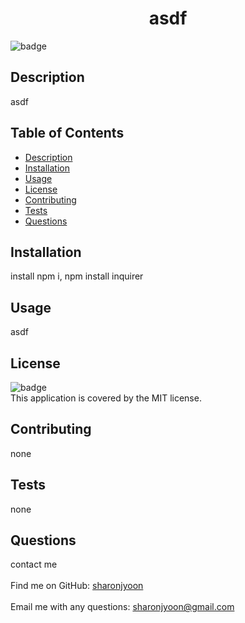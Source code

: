 
<h1 align="center">asdf </h1>
  
![badge](https://img.shields.io/badge/license-MIT-brightgreen)<br />
## Description
asdf
## Table of Contents
- [Description](#description)
- [Installation](#installation)
- [Usage](#usage)
- [License](#license)
- [Contributing](#contributing)
- [Tests](#tests)
- [Questions](#questions)
## Installation
install npm i, npm install inquirer
## Usage
asdf
## License
![badge](https://img.shields.io/badge/license-MIT-brightgreen)
<br />
This application is covered by the MIT license. 
## Contributing
none
## Tests
none
## Questions
contact me<br />
<br />
Find me on GitHub: [sharonjyoon](https://github.com/sharonjyoon)<br />
<br />
Email me with any questions: sharonjyoon@gmail.com<br /><br />

    